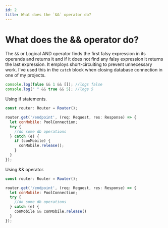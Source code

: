 ```yaml
---
id: 2 
title: What does the `&&` operator do?
---
```


# What does the && operator do?

The `&&` or Logical AND operator finds the first falsy expression in its operands and returns it and if it does not find
any falsy expression it returns the last expression. It employs short-circuiting to prevent unnecessary work. I've used
this in the `catch` block when closing database connection in one of my projects.

```javascript
console.log(false && 1 && []); //logs false
console.log(" " && true && 5); //logs 5
```

Using if statements.

```javascript
const router: Router = Router();

router.get('/endpoint', (req: Request, res: Response) => {
  let conMobile: PoolConnection;
  try {
    //do some db operations
  } catch (e) {
    if (conMobile) {
      conMobile.release();
    }
  }
});
```

Using && operator.

```javascript
const router: Router = Router();

router.get('/endpoint', (req: Request, res: Response) => {
  let conMobile: PoolConnection;
  try {
    //do some db operations
  } catch (e) {
    conMobile && conMobile.release()
  }
});
```

